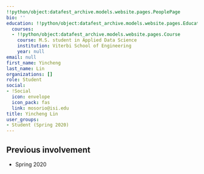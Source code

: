 ```yaml
---
!!python/object:datafest_archive.models.website.pages.PeoplePage
bio: ''
education: !!python/object:datafest_archive.models.website.pages.Education
  courses:
  - !!python/object:datafest_archive.models.website.pages.Course
    course: M.S. student in Applied Data Science
    institution: Viterbi School of Engineering
    year: null
email: null
first_name: Yincheng
last_name: Lin
organizations: []
role: Student
social:
- !Social
  icon: envelope
  icon_pack: fas
  link: mosorio@isi.edu
title: Yincheng Lin
user_groups:
- Student (Spring 2020)
---
```



## Previous involvement

* Spring 2020

